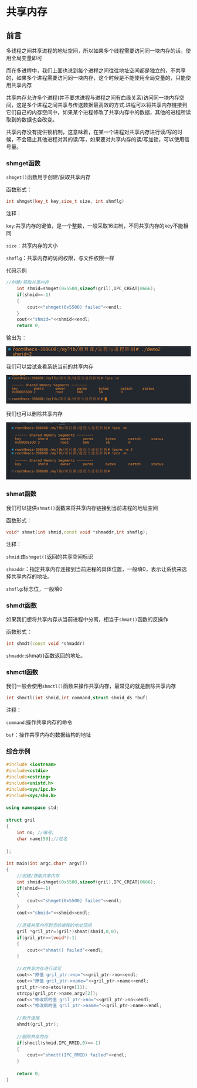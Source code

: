 # 共享内存

## 前言

多线程之间共享进程的地址空间，所以如果多个线程需要访问同一块内存的话，使用全局变量即可

而在多进程中，我们上面也说到每个进程之间往往地址空间都是独立的，不共享的，如果多个进程需要访问同一块内存，这个时候是不能使用全局变量的，只能使用共享内存

共享内存允许多个进程(并不要求进程与进程之间有血缘关系)访问同一块内存空间，这是多个进程之间共享与传送数据最高效的方式.进程可以将共享内存链接到它们自己的内存空间中，如果某个进程修改了共享内存中的数据，其他的进程所读取到的数据也会改变。

共享内存没有提供锁机制，这意味着，在某一个进程对共享内存进行读/写的时候，不会阻止其他进程对其的读/写，如果要对共享内存的读/写加锁，可以使用信号量。

### shmget函数

`shmget()`函数用于创建/获取共享内存

函数形式：

~~~cpp
int shmget(key_t key,size_t size, int shmflg)
~~~

注释：

`key`:共享内存的键值，是一个整数，一般采取16进制，不同共享内存的key不能相同

`size`：共享内存的大小

`shmflg`：共享内存的访问权限，与文件权限一样

代码示例

~~~cpp
//创建/获取共享内存
    int shmid=shmget(0x5500,sizeof(gril),IPC_CREAT|0666);
    if(shmid==-1)
    {
        cout<<"shmget(0x5500) failed"<<endl;
    }
    cout<<"shmid="<<shmid<<endl;
    return 0;
~~~

输出为：

![Alt text](image-20240116180134537.png)

我们可以尝试查看系统当前的共享内存

![Alt text](image-20240116180213744.png)

我们也可以删除共享内存

![Alt text](image-20240116181309424.png)

### shmat函数

我们可以提供`shmat()`函数来将共享内存链接到当前进程的地址空间

函数形式：

~~~cpp
void* shmat(int shmid,const void *shmaddr,int shmflg);
~~~

注释：

`shmid`:由`shmget()`返回的共享空间标识

`shmaddr`：指定共享内存连接到当前进程的具体位置，一般填0，表示让系统来选择共享内存的地址。

`shmflg`:标志位，一般填0

### shmdt函数

如果我们想将共享内存从当前进程中分离，相当于`shmat()`函数的反操作

函数形式：

~~~cpp
int shmdt(const void *shmaddr)
~~~

`shmaddr`:shmat()函数返回的地址。

### shmctl函数

我们一般会使用`shmctl()`函数来操作共享内存，最常见的就是删除共享内存

~~~cpp
int shmctl(int shmid,int command,struct shmid_ds *buf)
~~~

注释：

`command`:操作共享内存的命令

`buf`：操作共享内存的数据结构的地址

### 综合示例

~~~cpp
#include <iostream>
#include<cstdio>
#include<cstring>
#include<unistd.h>
#include<sys/ipc.h>
#include<sys/shm.h>

using namespace std;

struct gril
{
    int no; //编号;
    char name[50];//姓名

};

int main(int argc,char* argv[])
{
    //创建/获取共享内存
    int shmid=shmget(0x5500,sizeof(gril),IPC_CREAT|0666);
    if(shmid==-1)
    {
        cout<<"shmget(0x5500) failed"<<endl;
    }
    cout<<"shmid="<<shmid<<endl;

    //连接共享内存到当前进程的地址空间
    gril *gril_ptr=(gril*)shmat(shmid,0,0);
    if(gril_ptr==(void*)-1)
    {
        cout<<"shmat() failed"<<endl; 
    }

    //对共享内存进行读写
    cout<<"原值 gril_ptr->no="<<gril_ptr->no<<endl;
    cout<<"原值 gril_ptr->name="<<gril_ptr->name<<endl;
    gril_ptr->no=atoi(argv[1]);
    strcpy(gril_ptr->name,argv[2]);
    cout<<"修改后的值 gril_ptr->no="<<gril_ptr->no<<endl;
    cout<<"修改后的值 gril_ptr->name="<<gril_ptr->name<<endl;

    //断开连接
    shmdt(gril_ptr);

    //删除共享内存  
    if(shmctl(shmid,IPC_RMID,0)==-1)
    {
        cout<<"shmctl(IPC_RMID) failed"<<endl;
    }

    return 0;
}
~~~
